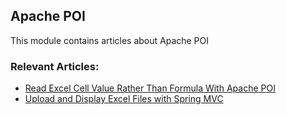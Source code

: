 ## Apache POI

This module contains articles about Apache POI

### Relevant Articles:

- [Read Excel Cell Value Rather Than Formula With Apache POI](https://www.baeldung.com/apache-poi-read-cell-value-formula)
- [Upload and Display Excel Files with Spring MVC](https://www.baeldung.com/spring-mvc-excel-files)
